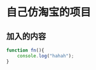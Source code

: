 <!--
 * @Description: In User Settings Edit
 * @Author: your name
 * @Date: 2019-08-10 10:43:21
 * @LastEditTime: 2019-08-10 10:46:59
 * @LastEditors: Please set LastEditors
 -->
# 自己仿淘宝的项目
## 加入的内容
```javascript
function fn(){
    console.log("hahah");
}
```

